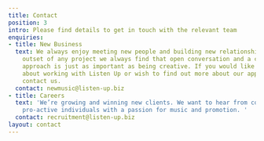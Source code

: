 ```yaml
---
title: Contact
position: 3
intro: Please find details to get in touch with the relevant team
enquiries:
- title: New Business
  text: We always enjoy meeting new people and building new relationships. At the
    outset of any project we always find that open conversation and a collaborative
    approach is just as important as being creative. If you would like to know more
    about working with Listen Up or wish to find out more about our approach, please
    contact us.
  contact: newmusic@listen-up.biz
- title: Careers
  text: 'We’re growing and winning new clients. We want to hear from confident and
    pro-active individuals with a passion for music and promotion. '
  contact: recruitment@listen-up.biz
layout: contact
---
```


